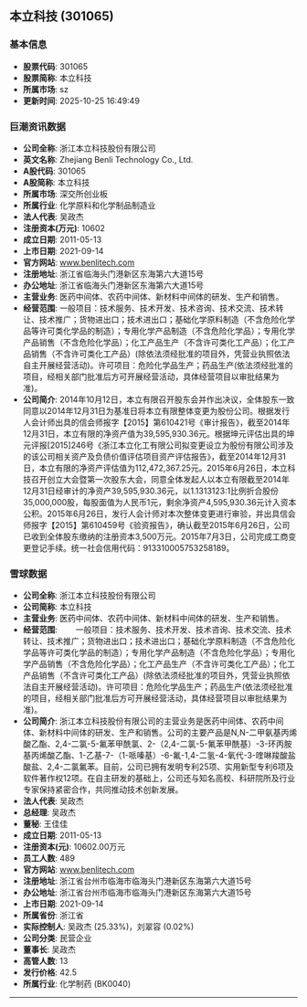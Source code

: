 ## 本立科技 (301065)

### 基本信息

- **股票代码**: 301065
- **股票简称**: 本立科技
- **所属市场**: sz
- **更新时间**: 2025-10-25 16:49:49

### 巨潮资讯数据

- **公司全称**: 浙江本立科技股份有限公司
- **英文名称**: Zhejiang Benli Technology Co., Ltd.
- **A股代码**: 301065
- **A股简称**: 本立科技
- **所属市场**: 深交所创业板
- **所属行业**: 化学原料和化学制品制造业
- **法人代表**: 吴政杰
- **注册资本(万元)**: 10602
- **成立日期**: 2011-05-13
- **上市日期**: 2021-09-14
- **官方网站**: www.benlitech.com
- **注册地址**: 浙江省临海头门港新区东海第六大道15号
- **办公地址**: 浙江省临海头门港新区东海第六大道15号
- **主营业务**: 医药中间体、农药中间体、新材料中间体的研发、生产和销售。
- **经营范围**: 一般项目：技术服务、技术开发、技术咨询、技术交流、技术转让、技术推广；货物进出口；技术进出口；基础化学原料制造（不含危险化学品等许可类化学品的制造）；专用化学产品制造（不含危险化学品）；专用化学产品销售（不含危险化学品）；化工产品生产（不含许可类化工产品）；化工产品销售（不含许可类化工产品）(除依法须经批准的项目外，凭营业执照依法自主开展经营活动)。许可项目：危险化学品生产；药品生产(依法须经批准的项目，经相关部门批准后方可开展经营活动，具体经营项目以审批结果为准)。
- **公司简介**: 2014年10月12日，本立有限召开股东会并作出决议，全体股东一致同意以2014年12月31日为基准日将本立有限整体变更为股份公司。根据发行人会计师出具的信会师报字【2015】第610421号《审计报告》，截至2014年12月31日，本立有限的净资产值为39,595,930.36元。根据坤元评估出具的坤元评报[2015]246号《浙江本立化工有限公司拟变更设立为股份有限公司涉及的该公司相关资产及负债价值评估项目资产评估报告》，截至2014年12月31日，本立有限的净资产评估值为112,472,367.25元。2015年6月26日，本立科技召开创立大会暨第一次股东大会，同意全体发起人以本立有限截至2014年12月31日经审计的净资产39,595,930.36元，以1.1313123:1比例折合股份35,000,000股，每股面值为人民币1元，剩余净资产4,595,930.36元计入资本公积。2015年6月26日，发行人会计师对本次整体变更进行审验，并出具信会师报字【2015】第610459号《验资报告》，确认截至2015年6月26日，公司已收到全体股东缴纳的注册资本3,500万元。2015年7月3日，公司完成工商变更登记手续。统一社会信用代码：913310005753258189。

### 雪球数据

- **公司全称**: 浙江本立科技股份有限公司
- **公司简称**: 本立科技
- **主营业务**: 医药中间体、农药中间体、新材料中间体的研发、生产和销售。
- **经营范围**: 　　一般项目：技术服务、技术开发、技术咨询、技术交流、技术转让、技术推广；货物进出口；技术进出口；基础化学原料制造（不含危险化学品等许可类化学品的制造）；专用化学产品制造（不含危险化学品）；专用化学产品销售（不含危险化学品）；化工产品生产（不含许可类化工产品）；化工产品销售（不含许可类化工产品）(除依法须经批准的项目外，凭营业执照依法自主开展经营活动)。许可项目：危险化学品生产；药品生产(依法须经批准的项目，经相关部门批准后方可开展经营活动，具体经营项目以审批结果为准)。
- **公司简介**: 浙江本立科技股份有限公司的主营业务是医药中间体、农药中间体、新材料中间体的研发、生产和销售。公司的主要产品是N,N-二甲氨基丙烯酸乙酯、2,4-二氯-5-氟苯甲酰氯、2-（2,4-二氯-5-氟苯甲酰基）-3-环丙胺基丙烯酸乙酯、1-乙基-7-（1-哌嗪基）-6-氟-1,4-二氢-4-氧代-3-喹啉羧酸盐酸盐、2,4-二氯氟苯。目前，公司已拥有发明专利25项、实用新型专利6项及软件著作权12项。在自主研发的基础上，公司还与知名高校、科研院所及行业专家保持紧密合作，共同推动技术创新发展。
- **法人代表**: 吴政杰
- **总经理**: 吴政杰
- **董秘**: 王佳佳
- **成立日期**: 2011-05-13
- **注册资本(元)**: 10602.00万元
- **员工人数**: 489
- **官方网站**: www.benlitech.com
- **注册地址**: 浙江省台州市临海市临海头门港新区东海第六大道15号
- **办公地址**: 浙江省台州市临海市临海头门港新区东海第六大道15号
- **上市日期**: 2021-09-14
- **所属省份**: 浙江省
- **实际控制人**: 吴政杰 (25.33%)，刘翠容 (0.02%)
- **公司分类**: 民营企业
- **董事长**: 吴政杰
- **高管人数**: 13
- **发行价格**: 42.5
- **所属行业**: 化学制药 (BK0040)

---